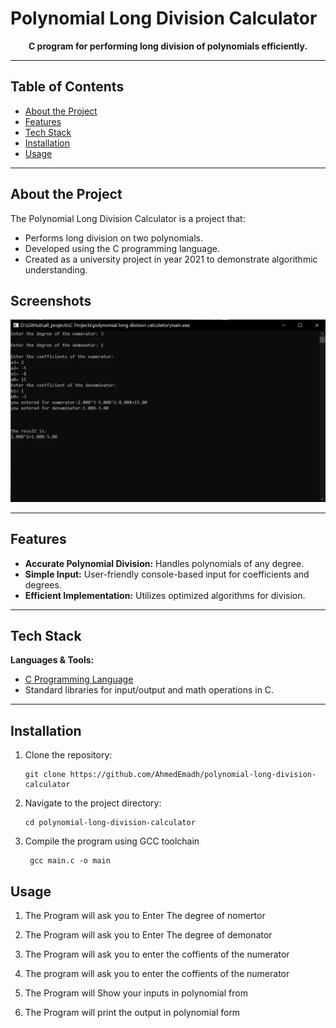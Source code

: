 # Polynomial Long Division Calculator

<p align="center"><strong>C program for performing long division of polynomials efficiently.</strong></p>

---

## Table of Contents

- [About the Project](#about-the-project)
- [Features](#features)
- [Tech Stack](#tech-stack)
- [Installation](#installation)
- [Usage](#usage)

---

## About the Project

<p>
The Polynomial Long Division Calculator is a project that:
<ul>
    <li>Performs long division on two polynomials.</li>
    <li>Developed using the C programming language.</li>
    <li>Created as a university project in year 2021 to demonstrate algorithmic understanding.</li>
</ul>
</p>

## Screenshots

<p align="center">
    <img src="https://github.com/AhmedEmadh/all_projects/blob/master/C%20Projects/polynomial%20long%20division%20calculator/screenshot%201.png" alt="Project Screenshot" style="max-width: 100%;">
</p>

---

## Features

<ul>
    <li><strong>Accurate Polynomial Division:</strong> Handles polynomials of any degree.</li>
    <li><strong>Simple Input:</strong> User-friendly console-based input for coefficients and degrees.</li>
    <li><strong>Efficient Implementation:</strong> Utilizes optimized algorithms for division.</li>
</ul>

---

## Tech Stack

<p><strong>Languages & Tools:</strong></p>
<ul>
    <li><a href="https://en.cppreference.com/w/c/language">C Programming Language</a></li>
    <li>Standard libraries for input/output and math operations in C.</li>
</ul>

---

## Installation

<ol>
    <li>Clone the repository:
        <pre><code>git clone https://github.com/AhmedEmadh/polynomial-long-division-calculator</code></pre>
    </li>
    <li>Navigate to the project directory:
        <pre><code>cd polynomial-long-division-calculator</code></pre>
    </li>
    <li>Compile the program using GCC toolchain
        <pre><code> gcc main.c -o main </code></pre>
    </li>
</ol>

## Usage

1. The Program will ask you to Enter The degree of nomertor

2. The Program will ask you to Enter The degree of demonator

3. The Program will ask you to enter the coffients of the numerator

4. The program will ask you to enter the coffients of the numerator

5. The Program will Show your inputs in polynomial from

6. The Program will print the output in polynomial form
